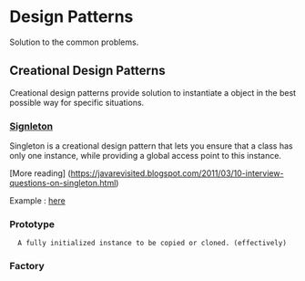# Design Patterns

Solution to the common problems.

## Creational Design Patterns 

Creational design patterns provide solution to instantiate a object in the best possible way for specific situations.

### [Signleton](./Design-Patterns/Singleton/singleton.md) 

   Singleton is a creational design pattern that lets you ensure that a class has only one instance, while providing a global access point to this instance.

      
[More reading] (https://javarevisited.blogspot.com/2011/03/10-interview-questions-on-singleton.html)

Example : [here](./Design-Patterns/Singleton)
      
### Prototype
      
      A fully initialized instance to be copied or cloned. (effectively)
      
### Factory 

      
